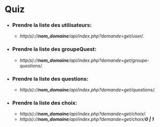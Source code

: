 # Quiz
- ### Prendre la liste des utilisateurs: 
    - *http(s)://**nom_domaine**/api/index.php?demande=get/user/.*
- ### Prendre la liste des groupeQuest: 
    - *http(s)://**nom_domaine**/api/index.php?demande=get/groupe-questions/.*
- ### Prendre la liste des questions: 
    - *http(s)://**nom_domaine**/api/index.php?demande=get/questions/.*
- ### Prendre la liste des choix: 
    - *http(s)://**nom_domaine**/api/index.php?demande=get/choix/.*
    - *http(s)://**nom_domaine**/api/index.php?demande=get/choix/**0 | 1***